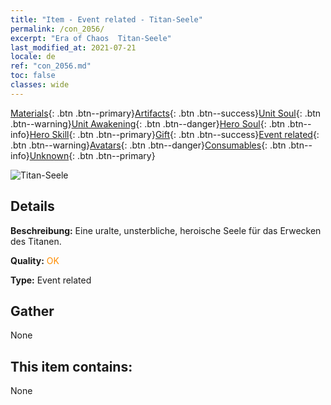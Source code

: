 ```yaml
---
title: "Item - Event related - Titan-Seele"
permalink: /con_2056/
excerpt: "Era of Chaos  Titan-Seele"
last_modified_at: 2021-07-21
locale: de
ref: "con_2056.md"
toc: false
classes: wide
---
```

 [Materials](/ItemsDE/){: .btn .btn--primary}[Artifacts](/ItemsDE/Artifacts/){: .btn .btn--success}[Unit Soul](/ItemsDE/UnitSoul/){: .btn .btn--warning}[Unit Awakening](/ItemsDE/UnitAwakening/){: .btn .btn--danger}[Hero Soul](/ItemsDE/HeroSoul/){: .btn .btn--info}[Hero Skill](/ItemsDE/HeroSkill/){: .btn .btn--primary}[Gift](/ItemsDE/Gift/){: .btn .btn--success}[Event related](/ItemsDE/Events/){: .btn .btn--warning}[Avatars](/ItemsDE/Avatars/){: .btn .btn--danger}[Consumables](/ItemsDE/Consumables/){: .btn .btn--info}[Unknown](/ItemsDE/Unknown/){: .btn .btn--primary}

 ![Titan-Seele](/images/t/juexing_607.jpg)

## Details
 **Beschreibung:** Eine uralte, unsterbliche, heroische Seele für das Erwecken des Titanen.

 **Quality:** <span style="color: #FF8C00">OK</span>

 **Type:** Event related

## Gather

  None

## This item contains:

  None

